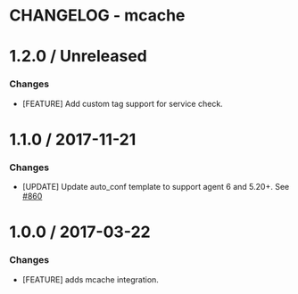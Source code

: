 # CHANGELOG - mcache

1.2.0 / Unreleased
==================

### Changes

* [FEATURE] Add custom tag support for service check.

1.1.0 / 2017-11-21
==================
### Changes

* [UPDATE] Update auto_conf template to support agent 6 and 5.20+. See [#860][]

1.0.0 / 2017-03-22
==================

### Changes

* [FEATURE] adds mcache integration.

<!--- The following link definition list is generated by PimpMyChangelog --->
[#860]: https://github.com/DataDog/integrations-core/issues/860
